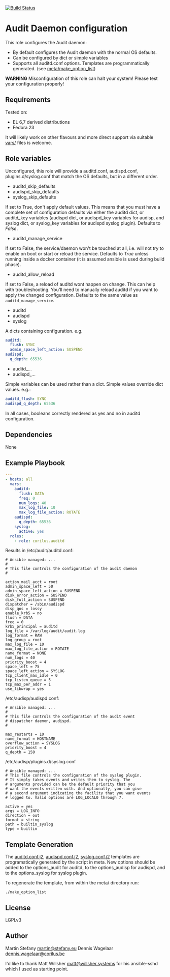 [![Build Status](https://travis-ci.org/Corilus/ansible-selinuxaudit.svg?branch=master)](https://travis-ci.org/Corilus/ansible-selinuxaudit)

Audit Daemon configuration
==========================

This role configures the Audit daemon:

* By default configures the Audit daemon with the normal OS defaults.
* Can be configured by dict or simple variables
* Supports all auditd.conf options. Templates are programmatically generated.
  (see [meta/make_option_list](meta/make_option_list))

**WARNING** Misconfiguration of this role can halt your system!
Please test your configuration properly!

Requirements
------------

Tested on:

* EL 6,7 derived distributions
* Fedora 23

It will likely work on other flavours and more direct support via suitable
[vars/](vars/) files is welcome.

Role variables
---------------

Unconfigured, this role will provide a auditd.conf, audispd.conf, plugins.d/syslog.conf
that match the OS defaults, but in a different order.

* auditd_skip_defaults
* audispd_skip_defaults
* syslog_skip_defaults

If set to True, don't apply default values. This means that you must have a
complete set of configuration defaults via either the auditd dict, or auditd_key
variables (audispd dict, or audispd_key variables for audisp, and syslog dict,
or syslog_key variables for audispd syslog plugin). Defaults to *False*.

* auditd_manage_service

If set to False, the service/daemon won't be touched at all, i.e. will not try
to enable on boot or start or reload the service.  Defaults to *True* unless
running inside a docker container (it is assumed ansible is used during build
phase).

* auditd_allow_reload

If set to False, a reload of auditd wont happen on change. This can help with
troubleshooting. You'll need to manually reload auditd if you want to apply the
changed configuration. Defaults to the same value as ``auditd_manage_service``.

* auditd
* audispd
* syslog

A dicts containing configuration.  e.g.

```yaml
auditd:
  flush: SYNC
  admin_space_left_action: SUSPEND
audispd:
  q_depth: 65536
```

* auditd_...
* audispd_...

Simple variables can be used rather than a dict. Simple values override dict
values. e.g.:

```yaml
auditd_flush: SYNC
audispd_q_depth: 65536
```

In all cases, booleans correctly rendered as yes and no in auditd configuration.


Dependencies
------------

None

Example Playbook
----------------

```yaml
---
- hosts: all
  vars:
    auditd:
      flush: DATA
      freq: 0
      num_logs: 40
      max_log_file: 10
      max_log_file_action: ROTATE
    audispd:
      q_depth: 65536
    syslog:
      active: yes
  roles:
    - role: corilus.auditd
```

Results in /etc/audit/auditd.conf:

```
# Ansible managed: ...
#
# This file controls the configuration of the audit daemon
#

action_mail_acct = root
admin_space_left = 50
admin_space_left_action = SUSPEND
disk_error_action = SUSPEND
disk_full_action = SUSPEND
dispatcher = /sbin/audispd
disp_qos = lossy
enable_krb5 = no
flush = DATA
freq = 0
krb5_principal = auditd
log_file = /var/log/audit/audit.log
log_format = RAW
log_group = root
max_log_file = 10
max_log_file_action = ROTATE
name_format = NONE
num_logs = 40
priority_boost = 4
space_left = 75
space_left_action = SYSLOG
tcp_client_max_idle = 0
tcp_listen_queue = 5
tcp_max_per_addr = 1
use_libwrap = yes
```

/etc/audisp/audispd.conf:

```
# Ansible managed: ...
#
# This file controls the configuration of the audit event 
# dispatcher daemon, audispd.
#

max_restarts = 10
name_format = HOSTNAME
overflow_action = SYSLOG
priority_boost = 4
q_depth = 150
```

/etc/audisp/plugins.d/syslog.conf

```
# Ansible managed: ...
# This file controls the configuration of the syslog plugin.
# It simply takes events and writes them to syslog. The
# arguments provided can be the default priority that you
# want the events written with. And optionally, you can give
# a second argument indicating the facility that you want events
# logged to. Valid options are LOG_LOCAL0 through 7.

active = yes
args = LOG_INFO
direction = out
format = string
path = builtin_syslog
type = builtin
```

Template Generation
-------------------

The [auditd.conf.j2](templates/auditd.conf.j2), [audispd.conf.j2](templates/audispd.conf.j2),
[syslog.conf.j2](templates/syslog.conf.j2) templates are programatically
generated by the script in meta. New options should be added to the
options_audit for auditd, to the options_audisp for audispd, and to the options_syslog for syslog plugin.

To regenerate the template, from within the meta/ directory run:
```
./make_option_list
```

License
-------

LGPLv3


Author
------

Martin Stefany <martin@stefany.eu>
Dennis Wagelaar <dennis.wagelaar@corilus.be>

I'd like to thank Matt Willsher <matt@willsher.systems> for his ansible-sshd which I used as starting point.

